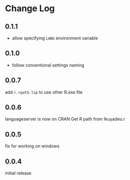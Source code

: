 # Change Log

## 0.1.1

- allow specifying `LANG` environment variable

## 0.1.0

- follow conventional settings naming


## 0.0.7

add `r.rpath.lsp` to use other R.exe file

## 0.0.6

languageserver is now on CRAN
Get R path from Ikuyadeu.r

## 0.0.5

fix for working on windows

## 0.0.4

initial release